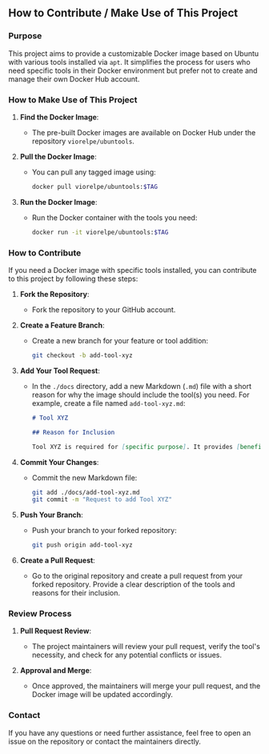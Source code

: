 ## How to Contribute / Make Use of This Project

### Purpose

This project aims to provide a customizable Docker image based on Ubuntu with various tools installed via `apt`. It simplifies the process for users who need specific tools in their Docker environment but prefer not to create and manage their own Docker Hub account.

### How to Make Use of This Project

1. **Find the Docker Image**:
   - The pre-built Docker images are available on Docker Hub under the repository `viorelpe/ubuntools`.

2. **Pull the Docker Image**:
   - You can pull any tagged image using:
     ```bash
     docker pull viorelpe/ubuntools:$TAG
     ```

3. **Run the Docker Image**:
   - Run the Docker container with the tools you need:
     ```bash
     docker run -it viorelpe/ubuntools:$TAG
     ```

### How to Contribute

If you need a Docker image with specific tools installed, you can contribute to this project by following these steps:

1. **Fork the Repository**:
   - Fork the repository to your GitHub account.

2. **Create a Feature Branch**:
   - Create a new branch for your feature or tool addition:
     ```bash
     git checkout -b add-tool-xyz
     ```

3. **Add Your Tool Request**:
   - In the `./docs` directory, add a new Markdown (`.md`) file with a short reason for why the image should include the tool(s) you need. For example, create a file named `add-tool-xyz.md`:
     ```markdown
     # Tool XYZ

     ## Reason for Inclusion

     Tool XYZ is required for [specific purpose]. It provides [benefits and functionalities].
     ```

4. **Commit Your Changes**:
   - Commit the new Markdown file:
     ```bash
     git add ./docs/add-tool-xyz.md
     git commit -m "Request to add Tool XYZ"
     ```

5. **Push Your Branch**:
   - Push your branch to your forked repository:
     ```bash
     git push origin add-tool-xyz
     ```

6. **Create a Pull Request**:
   - Go to the original repository and create a pull request from your forked repository. Provide a clear description of the tools and reasons for their inclusion.

### Review Process

1. **Pull Request Review**:
   - The project maintainers will review your pull request, verify the tool's necessity, and check for any potential conflicts or issues.

2. **Approval and Merge**:
   - Once approved, the maintainers will merge your pull request, and the Docker image will be updated accordingly.

### Contact

If you have any questions or need further assistance, feel free to open an issue on the repository or contact the maintainers directly.
